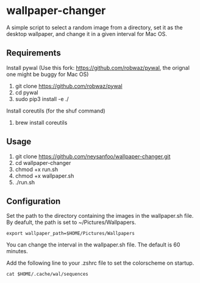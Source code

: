 # wallpaper-changer

A simple script to select a random image from a directory, set it as the desktop wallpaper, and change it in a given interval for Mac OS.

## Requirements
Install pywal (Use this fork: https://github.com/robwaz/pywal, the orignal one might be buggy for Mac OS)
1. git clone https://github.com/robwaz/pywal
2. cd pywal
3. sudo pip3 install -e ./

Install coreutils (for the shuf command)
1. brew install coreutils

## Usage
1. git clone https://github.com/neysanfoo/wallpaper-changer.git
2. cd wallpaper-changer
3. chmod +x run.sh
4. chmod +x wallpaper.sh
5. ./run.sh

## Configuration
Set the path to the directory containing the images in the wallpaper.sh file.
By deafult, the path is set to ~/Pictures/Wallpapers.
```
export wallpaper_path=$HOME/Pictures/Wallpapers
```
You can change the interval in the wallpaper.sh file. The default is 60 minutes.

Add the following line to your .zshrc file to set the colorscheme on startup.
```
cat $HOME/.cache/wal/sequences
```

